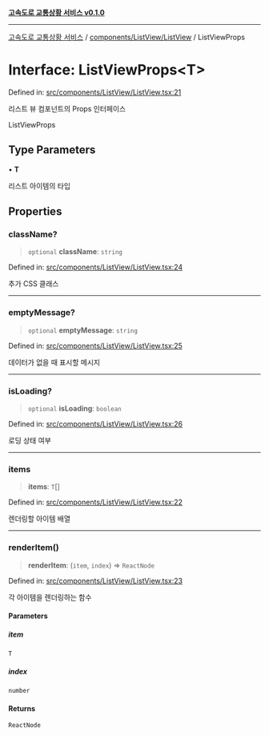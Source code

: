 [**고속도로 교통상황 서비스 v0.1.0**](../../../../README.md)

***

[고속도로 교통상황 서비스](../../../../modules.md) / [components/ListView/ListView](../README.md) / ListViewProps

# Interface: ListViewProps\<T\>

Defined in: [src/components/ListView/ListView.tsx:21](https://github.com/ksheyon123/road-status-preview/blob/d56258a23fae54155a9cd30000ae39fff6269a67/src/components/ListView/ListView.tsx#L21)

리스트 뷰 컴포넌트의 Props 인터페이스

 ListViewProps

## Type Parameters

• **T**

리스트 아이템의 타입

## Properties

### className?

> `optional` **className**: `string`

Defined in: [src/components/ListView/ListView.tsx:24](https://github.com/ksheyon123/road-status-preview/blob/d56258a23fae54155a9cd30000ae39fff6269a67/src/components/ListView/ListView.tsx#L24)

추가 CSS 클래스

***

### emptyMessage?

> `optional` **emptyMessage**: `string`

Defined in: [src/components/ListView/ListView.tsx:25](https://github.com/ksheyon123/road-status-preview/blob/d56258a23fae54155a9cd30000ae39fff6269a67/src/components/ListView/ListView.tsx#L25)

데이터가 없을 때 표시할 메시지

***

### isLoading?

> `optional` **isLoading**: `boolean`

Defined in: [src/components/ListView/ListView.tsx:26](https://github.com/ksheyon123/road-status-preview/blob/d56258a23fae54155a9cd30000ae39fff6269a67/src/components/ListView/ListView.tsx#L26)

로딩 상태 여부

***

### items

> **items**: `T`[]

Defined in: [src/components/ListView/ListView.tsx:22](https://github.com/ksheyon123/road-status-preview/blob/d56258a23fae54155a9cd30000ae39fff6269a67/src/components/ListView/ListView.tsx#L22)

렌더링할 아이템 배열

***

### renderItem()

> **renderItem**: (`item`, `index`) => `ReactNode`

Defined in: [src/components/ListView/ListView.tsx:23](https://github.com/ksheyon123/road-status-preview/blob/d56258a23fae54155a9cd30000ae39fff6269a67/src/components/ListView/ListView.tsx#L23)

각 아이템을 렌더링하는 함수

#### Parameters

##### item

`T`

##### index

`number`

#### Returns

`ReactNode`
